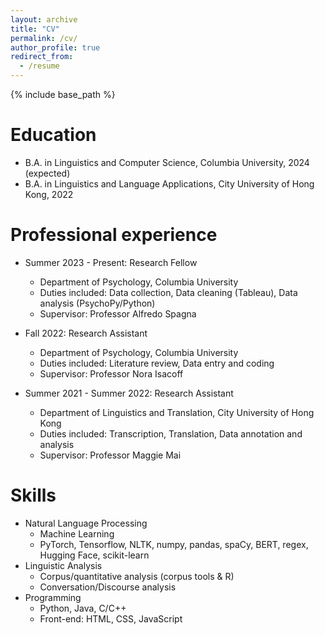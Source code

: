 ```yaml
---
layout: archive
title: "CV"
permalink: /cv/
author_profile: true
redirect_from:
  - /resume
---
```


{% include base_path %}

Education
======
* B.A. in Linguistics and Computer Science, Columbia University, 2024
(expected)
* B.A. in Linguistics and Language Applications, City University of Hong Kong, 2022

Professional experience
======
* Summer 2023 - Present: Research Fellow
  * Department of Psychology, Columbia University
  * Duties included: Data collection, Data cleaning (Tableau), Data analysis (PsychoPy/Python)
  * Supervisor: Professor Alfredo Spagna

* Fall 2022: Research Assistant
  * Department of Psychology, Columbia University
  * Duties included: Literature review, Data entry and coding
  * Supervisor: Professor Nora Isacoff

* Summer 2021 - Summer 2022: Research Assistant
  * Department of Linguistics and Translation, City University of Hong Kong
  * Duties included: Transcription, Translation, Data annotation and analysis
  * Supervisor: Professor Maggie Mai


Skills
======
* Natural Language Processing
  * Machine Learning
  * PyTorch, Tensorflow, NLTK, numpy, pandas, spaCy, BERT, regex, Hugging Face, scikit-learn
* Linguistic Analysis
  * Corpus/quantitative analysis (corpus tools & R)
  * Conversation/Discourse analysis
* Programming
  * Python, Java, C/C++
  * Front-end: HTML, CSS, JavaScript

